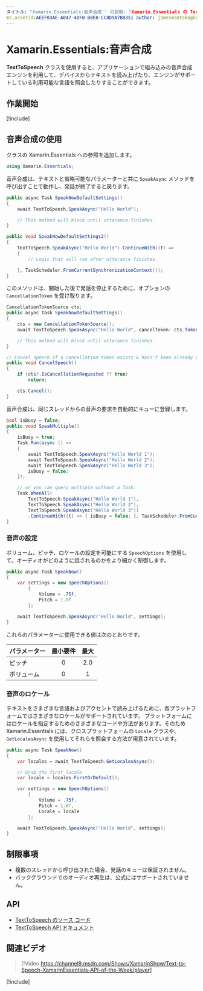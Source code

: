 ```yaml
---
タイトル: "Xamarin.Essentials:音声合成'' の説明: "Xamarin.Essentials の TextToSpeech クラスを使用すると、アプリケーションで組み込みの音声合成エンジンを利用し、デバイスからテキストを読み上げたり、エンジンでサポート可能な使用できる言語を照会したりすることができます。"
ms.assetid:AEEF03AE-A047-4DF0-B0E8-CC8D9A7B8351 author: jamesmontemagno ms.custom: video ms.author: jamont ms.date:11/04/2018 no-loc: [Xamarin.Forms, Xamarin.Essentials]
---
```


# <a name="xamarinessentials-text-to-speech"></a>Xamarin.Essentials:音声合成

**TextToSpeech** クラスを使用すると、アプリケーションで組み込みの音声合成エンジンを利用して、デバイスからテキストを読み上げたり、エンジンがサポートしている利用可能な言語を照会したりすることができます。

## <a name="get-started"></a>作業開始

[!include[](~/essentials/includes/get-started.md)]

## <a name="using-text-to-speech"></a>音声合成の使用

クラスの Xamarin.Essentials への参照を追加します。

```csharp
using Xamarin.Essentials;
```

音声合成は、テキストと省略可能なパラメーターと共に `SpeakAsync` メソッドを呼び出すことで動作し、発話が終了すると戻ります。

```csharp
public async Task SpeakNowDefaultSettings()
{
    await TextToSpeech.SpeakAsync("Hello World");

    // This method will block until utterance finishes.
}

public void SpeakNowDefaultSettings2()
{
    TextToSpeech.SpeakAsync("Hello World").ContinueWith((t) =>
    {
        // Logic that will run after utterance finishes.

    }, TaskScheduler.FromCurrentSynchronizationContext());
}
```

このメソッドは、開始した後で発話を停止するために、オプションの `CancellationToken` を受け取ります。

```csharp
CancellationTokenSource cts;
public async Task SpeakNowDefaultSettings()
{
    cts = new CancellationTokenSource();
    await TextToSpeech.SpeakAsync("Hello World", cancelToken: cts.Token);

    // This method will block until utterance finishes.
}

// Cancel speech if a cancellation token exists & hasn't been already requested.
public void CancelSpeech()
{
    if (cts?.IsCancellationRequested ?? true)
        return;

    cts.Cancel();
}
```

音声合成は、同じスレッドからの音声の要求を自動的にキューに登録します。

```csharp
bool isBusy = false;
public void SpeakMultiple()
{
    isBusy = true;
    Task.Run(async () =>
    {
        await TextToSpeech.SpeakAsync("Hello World 1");
        await TextToSpeech.SpeakAsync("Hello World 2");
        await TextToSpeech.SpeakAsync("Hello World 3");
        isBusy = false;
    });

    // or you can query multiple without a Task:
    Task.WhenAll(
        TextToSpeech.SpeakAsync("Hello World 1"),
        TextToSpeech.SpeakAsync("Hello World 2"),
        TextToSpeech.SpeakAsync("Hello World 3"))
        .ContinueWith((t) => { isBusy = false; }, TaskScheduler.FromCurrentSynchronizationContext());
}
```

### <a name="speech-settings"></a>音声の設定

ボリューム、ピッチ、ロケールの設定を可能にする `SpeechOptions` を使用して、オーディオがどのように話されるのかをより細かく制御します。

```csharp
public async Task SpeakNow()
{
    var settings = new SpeechOptions()
        {
            Volume = .75f,
            Pitch = 1.0f
        };

    await TextToSpeech.SpeakAsync("Hello World", settings);
}
```

これらのパラメーターに使用できる値は次のとおりです。

| パラメーター | 最小要件 | 最大 |
| --- | :---: | :---: |
| ピッチ | 0 | 2.0 |
| ボリューム | 0 | 1 |

### <a name="speech-locales"></a>音声のロケール

テキストをさまざまな言語およびアクセントで読み上げるために、各プラットフォームではさまざまなロケールがサポートされています。 プラットフォームにはロケールを指定するためのさまざまなコードや方法があります。そのため Xamarin.Essentials には、クロスプラットフォームの `Locale` クラスや、`GetLocalesAsync` を使用してそれらを照会する方法が用意されています。

```csharp
public async Task SpeakNow()
{
    var locales = await TextToSpeech.GetLocalesAsync();

    // Grab the first locale
    var locale = locales.FirstOrDefault();

    var settings = new SpeechOptions()
        {
            Volume = .75f,
            Pitch = 1.0f,
            Locale = locale
        };

    await TextToSpeech.SpeakAsync("Hello World", settings);
}
```

## <a name="limitations"></a>制限事項

- 複数のスレッドから呼び出された場合、発話のキューは保証されません。
- バックグラウンドでのオーディオ再生は、公式にはサポートされていません。

## <a name="api"></a>API

- [TextToSpeech のソース コード](https://github.com/xamarin/Essentials/tree/master/Xamarin.Essentials/TextToSpeech)
- [TextToSpeech API ドキュメント](xref:Xamarin.Essentials.TextToSpeech)

## <a name="related-video"></a>関連ビデオ

> [!Video https://channel9.msdn.com/Shows/XamarinShow/Text-to-Speech-XamarinEssentials-API-of-the-Week/player]

[!include[](~/essentials/includes/xamarin-show-essentials.md)]

